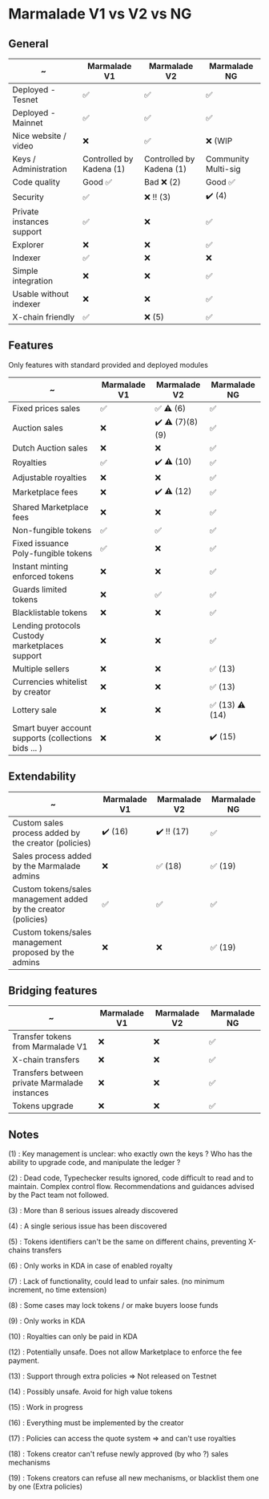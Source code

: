 # Marmalade V1 vs V2 vs NG

## General

  ~                       | Marmalade V1             | Marmalade V2            | Marmalade NG            |
--------------------------|--------------------------|-------------------------|-------------------------|
Deployed - Tesnet         | :white_check_mark:       | :white_check_mark:      | :white_check_mark:      |
Deployed - Mainnet        | :white_check_mark:       | :white_check_mark:      | :white_check_mark:      |
Nice website / video      | :x:                      | :white_check_mark:      | :x: (WIP                |
Keys / Administration     | Controlled by Kadena (1) | Controlled by Kadena (1)| Community Multi-sig     |
Code quality              | Good :white_check_mark:  | Bad :x: (2)             | Good :white_check_mark: |
Security                  | :white_check_mark:       | :x: :bangbang: (3)      | :heavy_check_mark: (4)  |
Private instances support | :white_check_mark:       | :x:                     | :white_check_mark:      |
Explorer                  | :x:                      | :x:                     | :white_check_mark:      |
Indexer                   | :white_check_mark:       | :x:                     | :x:                     |
Simple integration        | :x:                      | :x:                     | :white_check_mark:      |
Usable without indexer    | :x:                      | :x:                     | :white_check_mark:      |
X-chain friendly          | :white_check_mark:       | :x: (5)                 | :white_check_mark:      |

## Features

Only features with standard provided and deployed modules

  ~                                                  | Marmalade V1             | Marmalade V2                           | Marmalade NG                           |
-----------------------------------------------------|--------------------------|--------------------------------------  |----------------------------------------|
Fixed prices sales                                   | :white_check_mark:       | :white_check_mark: :warning: (6)       | :white_check_mark:                     |
Auction sales                                        | :x:                      | :heavy_check_mark: :warning: (7)(8)(9) | :white_check_mark:                     |
Dutch Auction sales                                  | :x:                      | :x:                                    | :white_check_mark:                     |
Royalties                                            | :white_check_mark:       | :heavy_check_mark: :warning: (10)      | :white_check_mark:                     |
Adjustable royalties                                 | :x:                      | :x:                                    | :white_check_mark:                     |
Marketplace fees                                     | :x:                      | :heavy_check_mark: :warning: (12)      | :white_check_mark:                     |
Shared Marketplace fees                              | :x:                      | :x:                                    | :white_check_mark:                     |
Non-fungible tokens                                  | :white_check_mark:       | :white_check_mark:                     | :white_check_mark:                     |
Fixed issuance Poly-fungible tokens                  | :white_check_mark:       | :x:                                    | :white_check_mark:                     |
Instant minting enforced tokens                      | :x:                      | :x:                                    | :white_check_mark:                     |
Guards limited tokens                                | :x:                      | :white_check_mark:                     | :white_check_mark:                     |
Blacklistable tokens                                 | :x:                      | :x:                                    | :white_check_mark:                     |
Lending protocols <br> Custody marketplaces support  | :x:                      | :x:                                    | :white_check_mark:                     |
Multiple sellers                                     | :x:                      | :x:                                    | :white_check_mark: (13)                |
Currencies whitelist by creator                      | :x:                      | :x:                                    | :white_check_mark: (13)                |
Lottery sale                                         | :x:                      | :x:                                    | :white_check_mark: (13) :warning: (14) |
Smart buyer account supports (collections bids ... ) | :x:                      | :x:                                    | :heavy_check_mark: (15)                |

## Extendability

  ~                                                            | Marmalade V1             | Marmalade V2                           | Marmalade NG                |
---------------------------------------------------------------|--------------------------|--------------------------------------  |-----------------------------|
Custom sales process added by the creator (policies)           | :heavy_check_mark: (16)  | :heavy_check_mark: :bangbang: (17)     | :white_check_mark:          |
Sales process added by the Marmalade admins                    | :x:                      | :white_check_mark: (18)                | :white_check_mark: (19)     |
Custom tokens/sales management added by the creator (policies) | :white_check_mark:       | :white_check_mark:                     | :white_check_mark:          |
Custom tokens/sales management proposed by the admins          | :x:                      | :x:                                    | :white_check_mark: (19)     |


## Bridging features

  ~                                                            | Marmalade V1             | Marmalade V2                           | Marmalade NG                |
---------------------------------------------------------------|--------------------------|--------------------------------------  |-----------------------------|
Transfer tokens from Marmalade V1                              | :x:                      | :x:                                    | :white_check_mark:          |
X-chain transfers                                              | :x:                      | :x:                                    | :white_check_mark:          |
Transfers between private Marmalade instances                  | :x:                      | :x:                                    | :white_check_mark:          |
Tokens upgrade                                                 | :x:                      | :x:                                    | :white_check_mark:          |


## Notes

(1) : Key management is unclear: who exactly own the keys ? Who has the ability to upgrade code, and manipulate the ledger ?

(2) : Dead code, Typechecker results ignored, code difficult to read and to maintain. Complex control flow. Recommendations and guidances advised by the Pact team not followed.

(3) : More than 8 serious issues already discovered

(4) : A single serious issue has been discovered

(5) : Tokens identifiers can't be the same on different chains, preventing X-chains transfers

(6) : Only works in KDA in case of enabled royalty

(7) : Lack of functionality, could lead to unfair sales. (no minimum increment, no time extension)

(8) : Some cases may lock tokens / or make buyers loose funds

(9) : Only works in KDA

(10) : Royalties can only be paid in KDA

(12) : Potentially unsafe. Does not allow Marketplace to enforce the fee payment. 

(13) : Support through extra policies => Not released on Testnet

(14) : Possibly unsafe. Avoid for high value tokens

(15) : Work in progress

(16) : Everything must be implemented by the creator

(17) : Policies can access the quote system => and can't use royalties

(18) : Tokens creator can't refuse newly approved (by who ?) sales mechanisms

(19) : Tokens creators can refuse all new mechanisms, or blacklist them one by one (Extra policies)

